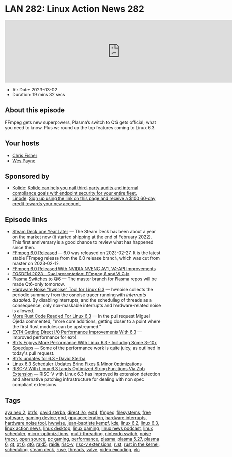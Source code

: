 # LAN 282: Linux Action News 282

<iframe src="https://player.fireside.fm/v2/DAcK9LdX+T2T5KcUT?theme=dark" width="740" height="200" frameborder="0" scrolling="no"></iframe>

* Air Date: 2023-03-02
* Duration: 19 mins 32 secs

## About this episode

FFmpeg gets new superpowers, Plasma’s switch to Qt6 gets official; what you need to know. Plus we round up the top features coming to Linux 6.3.

## Your hosts
* [Chris Fisher](https://linuxactionnews.com/hosts/chris)
* [Wes Payne](https://linuxactionnews.com/hosts/wes)

## Sponsored by

  * [Kolide](https://l.kolide.co/3klbWzr): [Kolide can help you nail third-party audits and internal compliance goals with endpoint security for your entire fleet. ](https://l.kolide.co/3klbWzr)
  * [Linode](http://linode.com/lan): [Sign up using the link on this page and receive a $100 60-day credit towards your new account. ](http://linode.com/lan)



## Episode links

  * [Steam Deck one Year Later](https://boilingsteam.com/steam-deck-first-anniversary-of-the-ultimate-gaming-platform/ "Steam Deck one Year Later") — The Steam Deck has been about a year on the market now (it started shipping at the end of February 2022). This first anniversary is a good chance to review what has happened since then.
  * [FFmpeg 6.0 Released](http://www.ffmpeg.org/download.html#release_6.0 "FFmpeg 6.0 Released") — 6.0 was released on 2023-02-27. It is the latest stable FFmpeg release from the 6.0 release branch, which was cut from master on 2023-02-19. 
  * [FFmpeg 6.0 Released With NVIDIA NVENC AV1, VA-API Improvements](https://www.phoronix.com/news/FFmpeg-6.0-Released "FFmpeg 6.0 Released With NVIDIA NVENC AV1, VA-API Improvements")
  * [FOSDEM 2023 - Dual presentation: FFmpeg 6 and VLC.js](https://fosdem.org/2023/schedule/event/om_vlc/ "FOSDEM 2023 - Dual presentation: FFmpeg 6 and VLC.js")
  * [Plasma Switches to Qt6](https://mail.kde.org/pipermail/kde-devel/2023-February/001699.html "Plasma Switches to Qt6") — The master branch for Plasma repos will be made Qt6-only tomorrow.
  * [Hardware Noise “hwnoise” Tool for Linux 6.3](https://git.kernel.org/pub/scm/linux/kernel/git/trace/linux-trace.git/tree/Documentation/tools/rtla/rtla-hwnoise.rst?h=for-next&id=5dc3750e747f93f9bb7987da3d47a8ab4a5a181e "Hardware Noise “hwnoise” Tool for Linux 6.3") — hwnoise collects the periodic summary from the osnoise tracer running with *interrupts disabled*. By disabling interrupts, and the scheduling of threads as a consequence, only non-maskable interrupts and hardware-related noise is allowed. 
  * [More Rust Code Readied For Linux 6.3](https://www.phoronix.com/news/Rust-Linux-6.3-Changes "More Rust Code Readied For Linux 6.3") — In the pull request Miguel Ojeda commented, "more core additions, getting closer to a point where the first Rust modules can be upstreamed." 
  * [EXT4 Getting Direct I/O Performance Improvements With 6.3](https://lore.kernel.org/lkml/Y%2F2CN+FpmGsfzgdE@mit.edu/ "EXT4 Getting Direct I/O Performance Improvements With 6.3") — Improved performance for ext4
  * [Btrfs Enjoys More Performance With Linux 6.3 - Including Some 3~10x Speedups](https://www.phoronix.com/news/Linux-6.3-Btrfs "Btrfs Enjoys More Performance With Linux 6.3 - Including Some 3~10x Speedups") — Some of the performance work is quite juicy, as outlined in today's pull request.
  * [Btrfs updates for 6.3 - David Sterba](https://lore.kernel.org/lkml/cover.1676908729.git.dsterba@suse.com/ "Btrfs updates for 6.3 - David Sterba")
  * [Linux 6.3 Scheduler Updates Bring Fixes & Minor Optimizations](https://www.phoronix.com/news/Linux-6.3-Scheduler "Linux 6.3 Scheduler Updates Bring Fixes & Minor Optimizations")
  * [RISC-V With Linux 6.3 Lands Optimized String Functions Via Zbb Extension](https://www.phoronix.com/news/Linux-6.3-RISC-V "RISC-V With Linux 6.3 Lands Optimized String Functions Via Zbb Extension") — RISC-V with Linux 6.3 has improved its extension detection and alternative patching infrastructure for dealing with non spec compliant extensions. 



## Tags

[aya neo 2](https://linuxactionnews.com/tags/aya%20neo%202), [btrfs](https://linuxactionnews.com/tags/btrfs), [david sterba](https://linuxactionnews.com/tags/david%20sterba), [direct i/o](https://linuxactionnews.com/tags/direct%20i%2Fo), [ext4](https://linuxactionnews.com/tags/ext4), [ffmpeg](https://linuxactionnews.com/tags/ffmpeg), [filesystems](https://linuxactionnews.com/tags/filesystems), [free software](https://linuxactionnews.com/tags/free%20software), [gaming device](https://linuxactionnews.com/tags/gaming%20device), [gpd](https://linuxactionnews.com/tags/gpd), [gpu acceleration](https://linuxactionnews.com/tags/gpu%20acceleration), [hardware interrupts](https://linuxactionnews.com/tags/hardware%20interrupts), [hardware noise tool](https://linuxactionnews.com/tags/hardware%20noise%20tool), [hwnoise](https://linuxactionnews.com/tags/hwnoise), [jean-baptiste kempf](https://linuxactionnews.com/tags/jean-baptiste%20kempf), [kde](https://linuxactionnews.com/tags/kde), [linux 6.2](https://linuxactionnews.com/tags/linux%206.2), [linux 6.3](https://linuxactionnews.com/tags/linux%206.3), [linux action news](https://linuxactionnews.com/tags/linux%20action%20news), [linux desktop](https://linuxactionnews.com/tags/linux%20desktop), [linux gaming](https://linuxactionnews.com/tags/linux%20gaming), [linux news podcast](https://linuxactionnews.com/tags/linux%20news%20podcast), [linux scheduler](https://linuxactionnews.com/tags/linux%20scheduler), [micro-optimizations](https://linuxactionnews.com/tags/micro-optimizations), [multi-threading](https://linuxactionnews.com/tags/multi-threading), [nintendo switch](https://linuxactionnews.com/tags/nintendo%20switch), [noise tracer](https://linuxactionnews.com/tags/noise%20tracer), [open source](https://linuxactionnews.com/tags/open%20source), [pc gaming](https://linuxactionnews.com/tags/pc%20gaming), [performance](https://linuxactionnews.com/tags/performance), [plasma](https://linuxactionnews.com/tags/plasma), [plasma 5.27](https://linuxactionnews.com/tags/plasma%205.27), [plasma 6](https://linuxactionnews.com/tags/plasma%206), [qt](https://linuxactionnews.com/tags/qt), [qt 6](https://linuxactionnews.com/tags/qt%206), [qt6](https://linuxactionnews.com/tags/qt6), [raid5](https://linuxactionnews.com/tags/raid5), [raid6](https://linuxactionnews.com/tags/raid6), [risc-v](https://linuxactionnews.com/tags/risc-v), [risc-v extensions](https://linuxactionnews.com/tags/risc-v%20extensions), [rust](https://linuxactionnews.com/tags/rust), [rust in the kernel](https://linuxactionnews.com/tags/rust%20in%20the%20kernel), [scheduling](https://linuxactionnews.com/tags/scheduling), [steam deck](https://linuxactionnews.com/tags/steam%20deck), [suse](https://linuxactionnews.com/tags/suse), [threads](https://linuxactionnews.com/tags/threads), [valve](https://linuxactionnews.com/tags/valve), [video encoding](https://linuxactionnews.com/tags/video%20encoding), [vlc](https://linuxactionnews.com/tags/vlc)